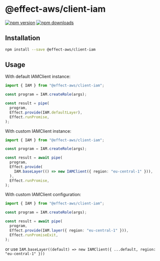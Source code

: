 # @effect-aws/client-iam

[![npm version](https://img.shields.io/npm/v/%40effect-aws%2Fclient-iam?color=brightgreen&label=npm%20package)](https://www.npmjs.com/package/@effect-aws/client-iam)
[![npm downloads](https://img.shields.io/npm/dm/%40effect-aws%2Fclient-iam)](https://www.npmjs.com/package/@effect-aws/client-iam)

## Installation

```bash
npm install --save @effect-aws/client-iam
```

## Usage

With default IAMClient instance:

```typescript
import { IAM } from "@effect-aws/client-iam";

const program = IAM.createRole(args);

const result = pipe(
  program,
  Effect.provide(IAM.defaultLayer),
  Effect.runPromise,
);
```

With custom IAMClient instance:

```typescript
import { IAM } from "@effect-aws/client-iam";

const program = IAM.createRole(args);

const result = await pipe(
  program,
  Effect.provide(
    IAM.baseLayer(() => new IAMClient({ region: "eu-central-1" })),
  ),
  Effect.runPromise,
);
```

With custom IAMClient configuration:

```typescript
import { IAM } from "@effect-aws/client-iam";

const program = IAM.createRole(args);

const result = await pipe(
  program,
  Effect.provide(IAM.layer({ region: "eu-central-1" })),
  Effect.runPromiseExit,
);
```

or use `IAM.baseLayer((default) => new IAMClient({ ...default, region: "eu-central-1" }))`
